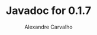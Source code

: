 ---
title: Javadoc for 0.1.7
author: Alexandre Carvalho
menu_title: 0.1.7
category: javadoc_docs
layout: iframe
iframe_url: /docs/0.1.7/site/apidocs/index.html
order: 4
---